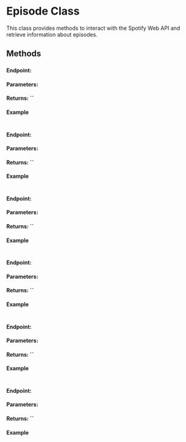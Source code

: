 # Episode Class

This class provides methods to interact with the Spotify Web API and retrieve information about episodes.

## Methods

### 

#### Endpoint:

#### Parameters:

#### Returns: ``

#### Example

```typescript
```

### 

#### Endpoint:

#### Parameters:

#### Returns: ``

#### Example

```typescript
```

### 

#### Endpoint:

#### Parameters:

#### Returns: ``

#### Example

```typescript
```

### 

#### Endpoint:

#### Parameters:

#### Returns: ``

#### Example

```typescript
```

### 

#### Endpoint:

#### Parameters:

#### Returns: ``

#### Example

```typescript
```

### 

#### Endpoint:

#### Parameters:

#### Returns: ``

#### Example

```typescript
```